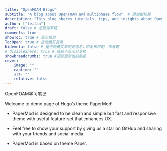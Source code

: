 ```yaml
---
title: "OpenFOAM Blogs"
subtitle: "A blog about OpenFOAM and multiphase flow"  # 添加副标题
description: "This blog shares tutorials, tips, and insights about OpenFOAM, particularly focused on multiphase flow simulations and C++ programming."
author: ["feifan"]
draft: false # 是否为草稿
comments: true
showToc: true # 显示目录
TocOpen: true # 自动展开目录
hidemeta: false # 是否隐藏文章的元信息，如发布日期、作者等
# disableShare: true # 底部不显示分享栏
showbreadcrumbs: true #顶部显示当前路径
cover:
    image: ""
    caption: ""
    alt: ""
    relative: false
---
```


OpenFOAM学习笔记

Welcome to demo page of Hugo’s theme PaperMod!

- PaperMod is designed to be clean and simple but fast and responsive theme with useful feature-set that enhances UX.

- Feel free to show your support by giving us a star on GitHub and sharing with your friends and social media.

- PaperMod is based on theme Paper.
